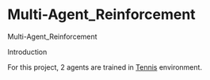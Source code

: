 # Multi-Agent_Reinforcement
Multi-Agent_Reinforcement

Introduction

For this project, 2 agents are trained in [Tennis](https://github.com/Unity-Technologies/ml-agents/blob/master/docs/Learning-Environment-Examples.md#tennis) environment.

